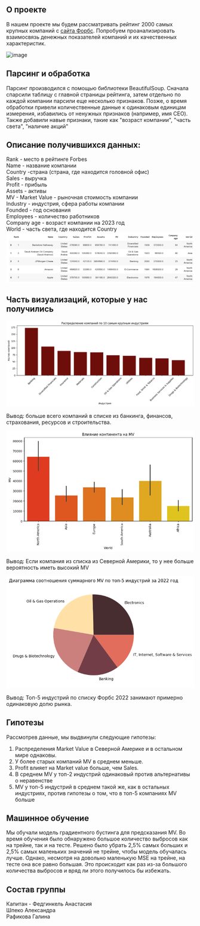 ## О проекте
В нашем проекте мы будем рассматривать рейтинг 2000 самых крупных компаний с [сайта Форбс](https://www.forbes.com/consent/ketch/?toURL=https://www.forbes.com/lists/global2000/). 
Попробуем проанализировать взаимосвязь денежных показателей компаний и их качественных характеристик.

![image](https://github.com/shushenka/Capybaras/assets/133579116/bbfddf4f-e3c3-42cd-afde-8e2eed83a26f)
## Парсинг и обработка
Парсинг производился с помощью библиотеки BeautifulSoup. Сначала спарсили таблицу с главной страницы рейтинга, затем отдельно по каждой компании парсили еще несколько признаков. Позже, о время обработки привели количественные данные к одинаковым единицам измерения, избавились от ненужных признаков (например, имя CEO). Также добавили навые признаки, такие как "возраст компании", "часть света", "наличие акций"

## Описание получившихся данных:
Rank - место в рейтинге Forbes\
Name - название компании\
Country -страна (страна, где находится головной офис)\
Sales - выручка\
Profit - прибыль\
Assets - активы\
MV - Market Value - рыночная стоимость компании\
Industry - индустрия, сфера работы компании\
Founded - год основания\
Employees - количество работников\
Company age - возраст компании на 2023 год\
World - часть света, где находится Country
![image](https://github.com/shushenka/Capybaras/blob/main/для%20ридми/таблица.png)

##  Часть визуализаций, которые у нас получились
![image](https://github.com/shushenka/Capybaras/blob/main/для%20ридми/по%20индустриям.png)

Вывод: больше всего компаний в списке из банкинга, финансов, страхования, ресурсов и строительства.

![image](https://github.com/shushenka/Capybaras/blob/main/для%20ридми/по%20континентам.png)

Вывод: Если компания из списка из Северной Америки, то у нее больше вероятность иметь высокий MV

![image](https://github.com/shushenka/Capybaras/blob/main/для%20ридми/топ%205%20индустрий.png)

Вывод: Топ-5 индустрий по списку Форбс 2022 занимают примерно одинаковую долю рынка.

## Гипотезы
Рассмотрев данные, мы выдвинули следующие гипотезы:
1. Распределения Market Value в Северной Америке и в остальном мире однаковы.
2. У более старых компаний MV в среднем меньше.
3. Profit влияет на Market value больше, чем Sales.
4. В среднем MV у топ-2 индустрий одинаковый против альтернативы о неравенстве
5. MV у топ-5 индустрий в среднем такой же, как в остальных индустриях, против гипотезы о том, что в топ-5 компаниях MV больше

## Машинное обучение
Мы обучали модель градиентного бустинга для предсказания MV. Во время обучения было обнаружено большое количество выбросов как на трейне, так и на тесте. Решено было убрать 2,5% самых больших и 2,5% самых маленьких значений не трейне, чтобы модель обучалась лучше. Однако, несмотря на довольно маленькую MSE на трейне, на тесте она все равно большая. Это происходит как раз из-за большого количества выбросов и вряд ли этого получилось бы избежать.

## Состав группы
Капитан - Федгинкель Анастасия\
Шпеко Александра\
Рафикова Галина
